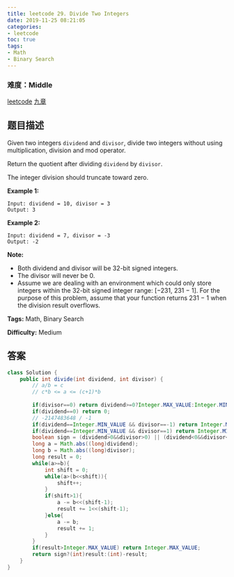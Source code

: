```yaml
---
title: leetcode 29. Divide Two Integers
date: 2019-11-25 08:21:05
categories:
- leetcode
toc: true
tags:
- Math
- Binary Search
---
```

### 难度：Middle

<a href="https://leetcode.com/problems/divide-two-integers/">leetcode</a>
<a href="https://www.jiuzhang.com/solution/divide-two-integers/">九章</a>
## 题目描述
Given two integers `dividend` and `divisor`, divide two integers without using
multiplication, division and mod operator.

Return the quotient after dividing `dividend` by `divisor`.

The integer division should truncate toward zero.

**Example 1:**
        
    Input: dividend = 10, divisor = 3
    Output: 3

**Example 2:**
        
    Input: dividend = 7, divisor = -3
    Output: -2

**Note:**

  * Both dividend and divisor will be 32-bit signed integers.
  * The divisor will never be 0.
  * Assume we are dealing with an environment which could only store integers within the 32-bit signed integer range: [−231,  231 − 1]. For the purpose of this problem, assume that your function returns 231 − 1 when the division result overflows.


**Tags:** Math, Binary Search

**Difficulty:** Medium
## 答案
<!--more-->
```java
class Solution {
    public int divide(int dividend, int divisor) {
        // a/b = c
        // c*b <= a <= (c+1)*b
        
        if(divisor==0) return dividend>=0?Integer.MAX_VALUE:Integer.MIN_VALUE;
        if(dividend==0) return 0;
        // -2147483648 / -1 
        if(dividend==Integer.MIN_VALUE && divisor==-1) return Integer.MAX_VALUE;
        if(dividend==Integer.MIN_VALUE && divisor==1) return Integer.MIN_VALUE;
        boolean sign = (dividend>0&&divisor>0) || (dividend<0&&divisor<0);
        long a = Math.abs((long)dividend);
        long b = Math.abs((long)divisor);
        long result = 0;
        while(a>=b){
            int shift = 0;
            while(a>(b<<shift)){
                shift++;
            }
            if(shift>1){
                a -= b<<(shift-1);
                result += 1<<(shift-1);
            }else{
                a -= b;
                result += 1;
            }
        }
        if(result>Integer.MAX_VALUE) return Integer.MAX_VALUE;
        return sign?(int)result:(int)-result;
    }
}
```
